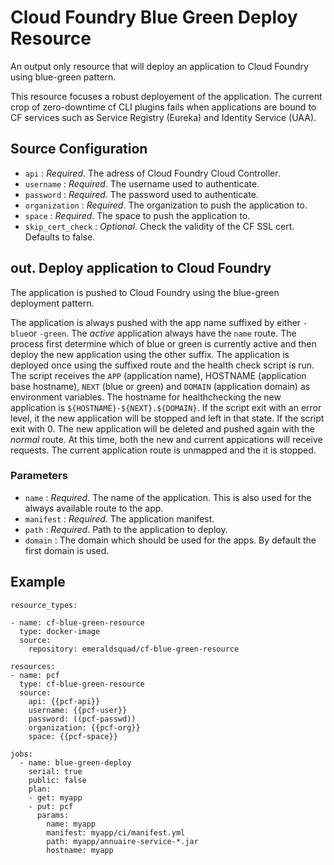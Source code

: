 
# Cloud Foundry Blue Green Deploy Resource

An output only resource that will deploy an application to Cloud Foundry using blue-green pattern.

This resource focuses a robust deployement of the application. The current crop of zero-downtime cf CLI plugins fails when applications are bound to CF services such as Service Registry (Eureka) and Identity Service (UAA).

## Source Configuration

- `api` : *Required*. The adress of Cloud Foundry Cloud Controller.
- `username` : *Required*. The username used to authenticate.
- `password` : *Required*. The password used to authenticate.
- `organization` : *Required*. The organization to push the application to.
- `space` : *Required*. The space to push the application to.
- `skip_cert_check` : *Optional*. Check the validity of the CF SSL cert. Defaults to false.

## out. Deploy application to Cloud Foundry

The application is pushed to Cloud Foundry using the blue-green deployment pattern.

The application is always pushed with the app name suffixed by either `-blue`or `-green`. The *active* application always have the `name` route. The process first determine which of blue or green is currently active and then deploy the new application using the other suffix. The application is deployed once using the suffixed route and the health check script is run. The script receives the `APP` (application name), HOSTNAME (application base hostname), `NEXT` (blue or green) and `DOMAIN` (application domain) as environment variables. The hostname for healthchecking the new application is `${HOSTNAME}-${NEXT}.${DOMAIN}`. If the script exit with an error level, it the new application will be stopped and left in that state. If the script exit with 0. The new application will be deleted and pushed again with the *normal* route. At this time, both the new and current appications will receive requests. The current application route is unmapped and the it is stopped.

### Parameters

- `name` : *Required*. The name of the application. This is also used for the always available route to the app.
- `manifest` : *Required*. The application manifest.
- `path` : *Required*. Path to the application to deploy.
- `domain` : The domain which should be used for the apps. By default the first domain is used.

## Example

```
resource_types: 

- name: cf-blue-green-resource
  type: docker-image
  source:
    repository: emeraldsquad/cf-blue-green-resource

resources:
- name: pcf
  type: cf-blue-green-resource
  source:
    api: {{pcf-api}}
    username: {{pcf-user}}
    password: ((pcf-passwd))
    organization: {{pcf-org}}
    space: {{pcf-space}}

jobs:
  - name: blue-green-deploy
    serial: true
    public: false
    plan:
    - get: myapp
    - put: pcf
      params:
        name: myapp
        manifest: myapp/ci/manifest.yml
        path: myapp/annuaire-service-*.jar
        hostname: myapp
```
